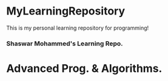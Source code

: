 # MyLearningRepository
This is my personal learning repository for programming!

### Shaswar Mohammed's Learning Repo. 

# Advanced Prog. & Algorithms. 
